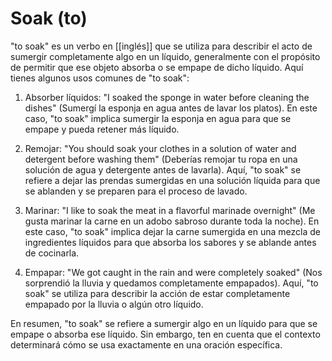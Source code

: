 # Soak (to)

"to soak" es un verbo en [[inglés]] que se utiliza para describir el acto de sumergir completamente algo en un líquido, generalmente con el propósito de permitir que ese objeto absorba o se empape de dicho líquido. Aquí tienes algunos usos comunes de "to soak":

1.  Absorber líquidos: "I soaked the sponge in water before cleaning the dishes" (Sumergí la esponja en agua antes de lavar los platos). En este caso, "to soak" implica sumergir la esponja en agua para que se empape y pueda retener más líquido.
    
2.  Remojar: "You should soak your clothes in a solution of water and detergent before washing them" (Deberías remojar tu ropa en una solución de agua y detergente antes de lavarla). Aquí, "to soak" se refiere a dejar las prendas sumergidas en una solución líquida para que se ablanden y se preparen para el proceso de lavado.
    
3.  Marinar: "I like to soak the meat in a flavorful marinade overnight" (Me gusta marinar la carne en un adobo sabroso durante toda la noche). En este caso, "to soak" implica dejar la carne sumergida en una mezcla de ingredientes líquidos para que absorba los sabores y se ablande antes de cocinarla.
    
4.  Empapar: "We got caught in the rain and were completely soaked" (Nos sorprendió la lluvia y quedamos completamente empapados). Aquí, "to soak" se utiliza para describir la acción de estar completamente empapado por la lluvia o algún otro líquido.
    

En resumen, "to soak" se refiere a sumergir algo en un líquido para que se empape o absorba ese líquido. Sin embargo, ten en cuenta que el contexto determinará cómo se usa exactamente en una oración específica.